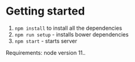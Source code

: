 Getting started
===============
1. `npm install` to install all the dependencies
3. `npm run setup` - installs bower dependencies
4. `npm start` - starts server 

Requirements:
node version 11.*.*